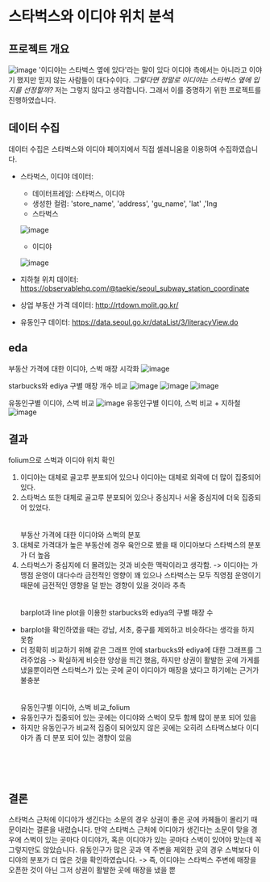 # 스타벅스와 이디야 위치 분석

## 프로젝트 개요
![image](https://github.com/gaeju/-/assets/100760127/93c88c18-924e-42a0-8b57-fce28730811c)
'이디야는 스타벅스 옆에 있다'라는 말이 있다 이디야 측에서는 아니라고 이야기 했지만 믿지 않는 사람들이 대다수이다.
*그렇다면 정말로 이디야는 스타벅스 옆에 입지를 선정할까?*
저는 그렇지 않다고 생각합니다. 그래서 이를 증명하기 위한 프로젝트를 진행하였습니다.

## 데이터 수집
데이터 수집은 스타벅스와 이디야 페이지에서 직접 셀레니움을 이용하여 수집하였습니다.
- 스타벅스, 이디야 데이터:
  - 데이터프레임: 스타벅스, 이디야
  -  생성한 컬럼: 'store_name', 'address', 'gu_name', 'lat' ,'lng
  - 스타벅스
  
  ![image](https://github.com/gaeju/-/assets/100760127/abaa8586-3a8d-481d-b401-7a7eb214e870)
  - 이디야
    
  ![image](https://github.com/gaeju/-/assets/100760127/f4cbfa9b-5384-48e0-909f-80bb1370e31a)

- 지하철 위치 데이터: https://observablehq.com/@taekie/seoul_subway_station_coordinate
- 상업 부동산 가격 데이터: http://rtdown.molit.go.kr/
- 유동인구 데이터: https://data.seoul.go.kr/dataList/3/literacyView.do

## eda
부동산 가격에 대한 이디야, 스벅 매장 시각화
![image](https://github.com/gaeju/-/assets/100760127/e108670b-90c5-4017-a594-b11288b37e64)

starbucks와 ediya 구별 매장 개수 비교
![image](https://github.com/gaeju/-/assets/100760127/dc09ffa8-1423-4814-8080-20b8a19815e1)
![image](https://github.com/gaeju/-/assets/100760127/5cd90bc4-4cef-49d8-b2c0-ae356dc2962f)
![image](https://github.com/gaeju/-/assets/100760127/264c0f47-4e37-436d-98c7-41b91ddcf356)

유동인구별 이디야, 스벅 비교
![image](https://github.com/gaeju/-/assets/100760127/101386c7-b3cc-4a0b-938c-a7ed1161d427)
유동인구별 이디야, 스벅 비교 + 지하철
![image](https://github.com/gaeju/-/assets/100760127/fc52eaed-0aea-454c-a8a9-fc6b5bc416bc)


## 결과
folium으로 스벅과 이디야 위치 확인 
1. 이디야는 대체로 골고루 분포되어 있으나 이디야는 대체로 외곽에 더 많이 집중되어 있다.
2. 스타벅스 또한 대체로 골고루 분포되어 있으나 중심지나 서울 중심지에 더욱 집중되어 있었다. 
<br><br><br>
부동산 가격에 대한 이디야와 스벅의 분포
1. 대체로 가격대가 높은 부동산에 경우 육안으로 봤을 때 이디야보다 스타벅스의 분포가 더 높음
2. 스타벅스가 중심지에 더 몰려있는 것과 비슷한 맥락이라고 생각함.
    -> 이디야는 가맹점 운영이 대다수라 금전적인 영향이 꽤 있으나 스타벅스는 모두 직영점 운영이기 때문에 금전적인 영향을 덜 받는 경향이 있을 것이라 추측
    <br><br><br>
barplot과 line plot을 이용한 starbucks와 ediya의 구별 매장 수
- barplot을 확인하였을 때는 강남, 서초, 중구를 제외하고 비슷하다는 생각을 하지 못함
- 더 정확히 비교하기 위해 같은 그래프 안에 starbucks와 ediya에 대한 그래프를 그려주었음
    -> 확실하게 비슷한 양상을 띄긴 했음, 하지만 상권이 활발한 곳에 가게를 냈을뿐이라면 
        스타벅스가 있는 곳에 굳이 이디야가 매장을 냈다고 하기에는 근거가 불충분
        <br><br><br>
유동인구별 이디야, 스벅 비교_folium
- 유동인구가 집중되어 있는 곳에는 이디야와 스벅이 모두 함께 많이 분포 되어 있음
- 하지만 유동인구가 비교적 집중이 되어있지 않은 곳에는 오히려 스타벅스보다 이디야가 좀 더 분포 되어 있는 경향이 있음

<br><br><br>

## 결론
스타벅스 근처에 이디야가 생긴다는 소문의 경우 상권이 좋은 곳에 카페들이 몰리기 때문이라는 결론을 내렸습니다.
만약 스타벅스 근처에 이디야가 생긴다는 소문이 맞을 경우에 스벅이 있는 곳마다 이디야가, 혹은 이디야가 있는 곳마다 스벅이 있어야 맞는데 꼭 그렇지만도 않았습니다. 유동인구가 많은 곳과 역 주변을 제외한 곳의 경우 스벅보다 이디야의 분포가 더 많은 것을 확인하였습니다.
    -> 즉, 이디야는 스타벅스 주변에 매장을 오픈한 것이 아닌 그저 상권이 활발한 곳에 매장을 냈을 뿐
